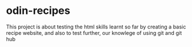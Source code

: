 # odin-recipes
This project is about testing the html skills learnt so far by creating a basic recipe website, and also to test further, our knowlege of using git and git hub